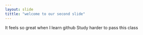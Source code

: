```yaml
---
layout: slide
tittle: "welcome to our second slide"
---
```

It feels so great when I learn github
Study harder to pass this class
